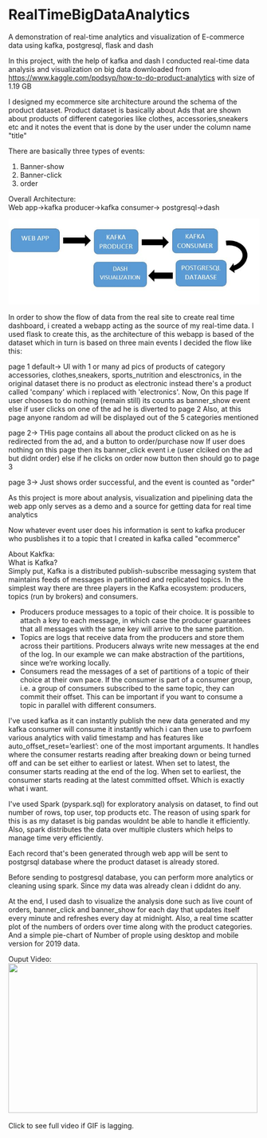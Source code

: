 # RealTimeBigDataAnalytics
A demonstration of real-time analytics and visualization of E-commerce data using kafka, postgresql, flask and dash

In this project, with the help of kafka and dash I conducted real-time data analysis and visualization on big data downloaded from https://www.kaggle.com/podsyp/how-to-do-product-analytics with size of 1.19 GB

I designed my ecommerce site architecture around the schema of the product dataset. Product dataset is basically about Ads that are shown about products of different categories like clothes, accessories,sneakers etc and it notes the event that is done by the user under the column name "title"

There are basically three types of events:
1) Banner-show
2) Banner-click
3) order


Overall Architecture: <br>
Web app->kafka producer->kafka consumer-> postgresql->dash

![Image of Architecture](https://github.com/chelseafernandes2000/RealTimeBigDataAnalytics/blob/master/architecture.JPG)

In order to show the flow of data from the real site to create real time dashboard, i created a webapp acting as the source of my real-time data. I used flask to create this, as the architecture of this webapp is based of the dataset which in turn is based on three main events I decided the flow like this:


page 1 default-> 
UI with 1 or many ad pics of products of category accessories, clothes,sneakers, sports_nutrition and elesctronics, in the original dataset there is no product as electronic instead there's a product called 'company' which i replaced with 'electronics'.
Now, On this page If user chooses to do nothing (remain still) its counts as banner_show event
else if user clicks on one of the ad
he is diverted to page 2 
Also, at this page anyone random ad will be displayed out of the 5 categories mentioned

page 2->
THis page contains all about the product clicked on as he is redirected from the ad, and a button to order/purchase now
If user does nothing on this page then its banner_click event i.e (user clciked on the ad but didnt order)
else if he clicks on order now button then should go to page 3

page 3->
Just shows order successful, and the event is counted as "order"

As this project is more about analysis, visualization and pipelining data the web app only serves as a demo and a source for getting data for real time analytics

Now whatever event user does his information is sent to kafka producer who pusblishes it to a topic that I created in kafka called "ecommerce"

About Kakfka: <br>
What is Kafka? <br>
Simply put, Kafka is a distributed publish-subscribe messaging system that maintains feeds of messages in partitioned and replicated topics. In the simplest way there are three players in the Kafka ecosystem: producers, topics (run by brokers) and consumers.
* Producers produce messages to a topic of their choice. It is possible to attach a key to each message, in which case the producer guarantees that all messages with the same key will arrive to the same partition.
* Topics are logs that receive data from the producers and store them across their partitions. Producers always write new messages at the end of the log. In our example we can make abstraction of the partitions, since we’re working locally.
* Consumers read the messages of a set of partitions of a topic of their choice at their own pace. If the consumer is part of a consumer group, i.e. a group of consumers subscribed to the same topic, they can commit their offset. This can be important if you want to consume a topic in parallel with different consumers.

I've used kafka as it can instantly publish the new data generated and my kafka consumer will consume it instantly which i can then use to pwrfoem various analytics with valid timestamp and has features like auto_offset_reset=’earliest’: one of the most important arguments. It handles where the consumer restarts reading after breaking down or being turned off and can be set either to earliest or latest. When set to latest, the consumer starts reading at the end of the log. When set to earliest, the consumer starts reading at the latest committed offset. Which is exactly what i want. 

I've used Spark (pyspark.sql) for exploratory analysis on dataset, to find out number of rows, top user, top products etc. The reason of using spark for this is as my dataset is big pandas wouldnt be able to handle it efficiently. Also, spark distributes the data over multiple clusters which helps to manage time very efficiently.

Each record that's been generated through web app will be sent to postgrsql database where the product dataset is already stored. 

Before sending to postgresql database, you can perform more analytics or cleaning using spark. Since my data was already clean i ddidnt do any. 

At the end, I used dash to visualize the analysis done such as live count of orders, banner_click and banner_show for each day that updates itself every minute and refreshes every day at midnight. Also, a real time scatter plot of the numbers of orders over time along with the product categories. And a simple pie-chart of Number of prople using desktop and mobile version for 2019 data.

Ouput Video: <br>
<img src=https://github.com/chelseafernandes2000/RealTimeBigDataAnalytics/blob/master/OutputGIF.gif width="500" height="300"/>



<a src="https://drive.google.com/file/d/1cYub0vRQRzAEGy8GlkoT60zhfKMFlXyS/view?usp=sharing"> Click to see full video if GIF is lagging. </a>
